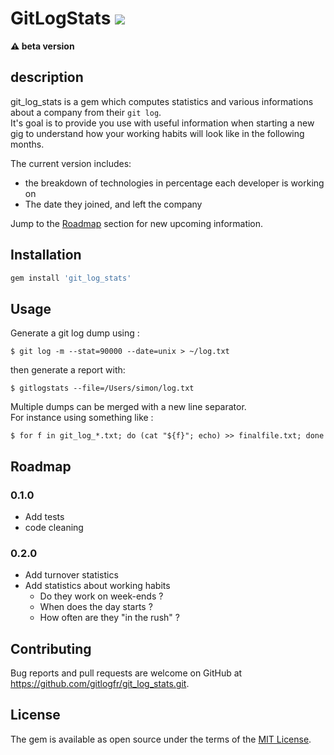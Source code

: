 # GitLogStats ![](https://img.shields.io/gem/dt/git_log_stats.svg)

**⚠️ beta version**  

## description

git_log_stats is a gem which computes statistics and various informations about a company from their `git log`.  
It's goal is to provide you use with useful information when starting a new gig to understand how your working habits will look like in the following months.  

The current version includes:
- the breakdown of technologies in percentage each developer is working on
- The date they joined, and left the company

Jump to the [Roadmap](#roadmap) section for new upcoming information.


## Installation

```ruby
gem install 'git_log_stats'
```

## Usage

Generate a git log dump using :

    $ git log -m --stat=90000 --date=unix > ~/log.txt

then generate a report with:

    $ gitlogstats --file=/Users/simon/log.txt

Multiple dumps can be merged with a new line separator.  
For instance using something like :

    $ for f in git_log_*.txt; do (cat "${f}"; echo) >> finalfile.txt; done

## Roadmap

### 0.1.0
 - Add tests
 - code cleaning

### 0.2.0
 - Add turnover statistics
 - Add statistics about working habits
     - Do they work on week-ends ?
     - When does the day starts ?
     - How often are they "in the rush" ?

## Contributing

Bug reports and pull requests are welcome on GitHub at https://github.com/gitlogfr/git_log_stats.git.


## License

The gem is available as open source under the terms of the [MIT License](http://opensource.org/licenses/MIT).
